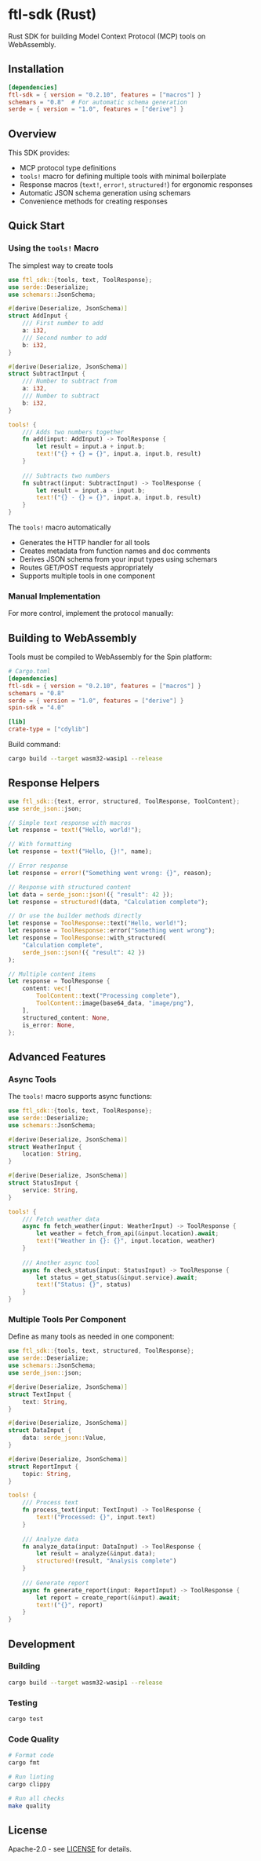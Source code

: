 # ftl-sdk (Rust)

Rust SDK for building Model Context Protocol (MCP) tools on WebAssembly.

## Installation

```toml
[dependencies]
ftl-sdk = { version = "0.2.10", features = ["macros"] }
schemars = "0.8"  # For automatic schema generation
serde = { version = "1.0", features = ["derive"] }
```

## Overview

This SDK provides:
- MCP protocol type definitions
- `tools!` macro for defining multiple tools with minimal boilerplate
- Response macros (`text!`, `error!`, `structured!`) for ergonomic responses
- Automatic JSON schema generation using schemars
- Convenience methods for creating responses

## Quick Start

### Using the `tools!` Macro

The simplest way to create tools

```rust
use ftl_sdk::{tools, text, ToolResponse};
use serde::Deserialize;
use schemars::JsonSchema;

#[derive(Deserialize, JsonSchema)]
struct AddInput {
    /// First number to add
    a: i32,
    /// Second number to add
    b: i32,
}

#[derive(Deserialize, JsonSchema)]
struct SubtractInput {
    /// Number to subtract from
    a: i32,
    /// Number to subtract
    b: i32,
}

tools! {
    /// Adds two numbers together
    fn add(input: AddInput) -> ToolResponse {
        let result = input.a + input.b;
        text!("{} + {} = {}", input.a, input.b, result)
    }
    
    /// Subtracts two numbers
    fn subtract(input: SubtractInput) -> ToolResponse {
        let result = input.a - input.b;
        text!("{} - {} = {}", input.a, input.b, result)
    }
}
```

The `tools!` macro automatically
- Generates the HTTP handler for all tools
- Creates metadata from function names and doc comments
- Derives JSON schema from your input types using schemars
- Routes GET/POST requests appropriately
- Supports multiple tools in one component

### Manual Implementation

For more control, implement the protocol manually:

## Building to WebAssembly

Tools must be compiled to WebAssembly for the Spin platform:

```toml
# Cargo.toml
[dependencies]
ftl-sdk = { version = "0.2.10", features = ["macros"] }
schemars = "0.8"
serde = { version = "1.0", features = ["derive"] }
spin-sdk = "4.0"

[lib]
crate-type = ["cdylib"]
```

Build command:
```bash
cargo build --target wasm32-wasip1 --release
```

## Response Helpers

```rust
use ftl_sdk::{text, error, structured, ToolResponse, ToolContent};
use serde_json::json;

// Simple text response with macros
let response = text!("Hello, world!");

// With formatting
let response = text!("Hello, {}!", name);

// Error response
let response = error!("Something went wrong: {}", reason);

// Response with structured content
let data = serde_json::json!({ "result": 42 });
let response = structured!(data, "Calculation complete");

// Or use the builder methods directly
let response = ToolResponse::text("Hello, world!");
let response = ToolResponse::error("Something went wrong");
let response = ToolResponse::with_structured(
    "Calculation complete",
    serde_json::json!({ "result": 42 })
);

// Multiple content items
let response = ToolResponse {
    content: vec![
        ToolContent::text("Processing complete"),
        ToolContent::image(base64_data, "image/png"),
    ],
    structured_content: None,
    is_error: None,
};
```

## Advanced Features

### Async Tools

The `tools!` macro supports async functions:

```rust
use ftl_sdk::{tools, text, ToolResponse};
use serde::Deserialize;
use schemars::JsonSchema;

#[derive(Deserialize, JsonSchema)]
struct WeatherInput {
    location: String,
}

#[derive(Deserialize, JsonSchema)]
struct StatusInput {
    service: String,
}

tools! {
    /// Fetch weather data
    async fn fetch_weather(input: WeatherInput) -> ToolResponse {
        let weather = fetch_from_api(&input.location).await;
        text!("Weather in {}: {}", input.location, weather)
    }
    
    /// Another async tool
    async fn check_status(input: StatusInput) -> ToolResponse {
        let status = get_status(&input.service).await;
        text!("Status: {}", status)
    }
}
```

### Multiple Tools Per Component

Define as many tools as needed in one component:

```rust
use ftl_sdk::{tools, text, structured, ToolResponse};
use serde::Deserialize;
use schemars::JsonSchema;
use serde_json::json;

#[derive(Deserialize, JsonSchema)]
struct TextInput {
    text: String,
}

#[derive(Deserialize, JsonSchema)]
struct DataInput {
    data: serde_json::Value,
}

#[derive(Deserialize, JsonSchema)]
struct ReportInput {
    topic: String,
}

tools! {
    /// Process text
    fn process_text(input: TextInput) -> ToolResponse {
        text!("Processed: {}", input.text)
    }
    
    /// Analyze data
    fn analyze_data(input: DataInput) -> ToolResponse {
        let result = analyze(&input.data);
        structured!(result, "Analysis complete")
    }
    
    /// Generate report
    async fn generate_report(input: ReportInput) -> ToolResponse {
        let report = create_report(&input).await;
        text!("{}", report)
    }
}
```

## Development

### Building

```bash
cargo build --target wasm32-wasip1 --release
```

### Testing

```bash
cargo test
```

### Code Quality

```bash
# Format code
cargo fmt

# Run linting
cargo clippy

# Run all checks
make quality
```

## License

Apache-2.0 - see [LICENSE](../../LICENSE) for details.